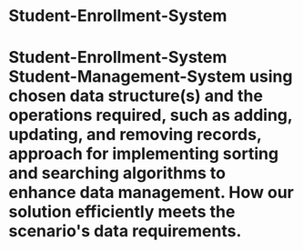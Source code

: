 # Student-Enrollment-System
# Student-Enrollment-System Student-Management-System using chosen data structure(s) and the operations required, such as adding, updating, and removing records, approach for implementing sorting and searching algorithms to enhance data management. How our solution efficiently meets the scenario's data requirements.
